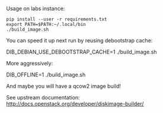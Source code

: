 Usage on labs instance:

    pip install --user -r requirements.txt
    export PATH=$PATH:~/.local/bin
    ./build_image.sh

You can speed it up next run by reusing debootstrap cache:

   DIB_DEBIAN_USE_DEBOOTSTRAP_CACHE=1 ./build_image.sh

More aggressively:

   DIB_OFFLINE=1 ./build_image.sh

And maybe you will have a qcow2 image build!


See upstream documentation:
http://docs.openstack.org/developer/diskimage-builder/
